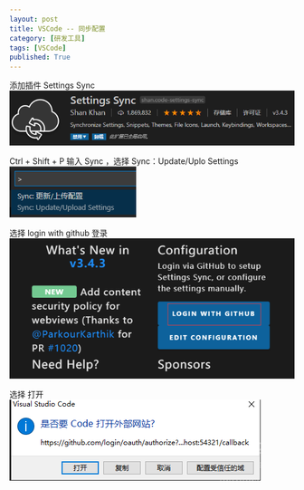 ```yaml
---
layout: post
title: VSCode -- 同步配置
category: [研发工具]
tags: [VSCode]
published: True
---
```



添加插件 Settings Sync
<left><img src="/public/img/VSCode同步配置/1.png"></left>


Ctrl + Shift + P  输入  Sync  ，选择 Sync：Update/Uplo Settings
<left><img src="/public/img/VSCode同步配置/2.png"></left>


选择 login with github 登录
<left><img src="/public/img/VSCode同步配置/3.png"></left>


选择  打开  
<left><img src="/public/img/VSCode同步配置/4.png"></left>



